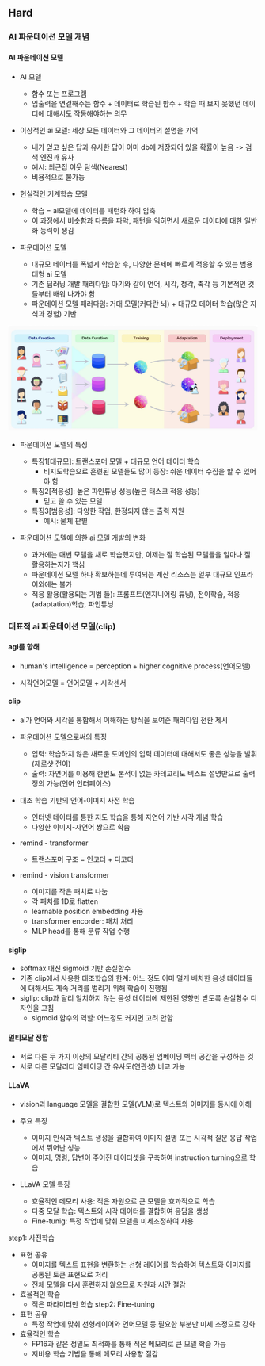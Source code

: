 

## Hard
### AI 파운데이션 모델 개념
#### AI 파운데이션 모델
- AI 모델
  - 함수 또는 프로그램
  - 입출력을 연결해주는 함수 + 데이터로 학습된 함수 + 학습 때 보지 못했던 데이터에 대해서도 작동해야하는 의무

- 이상적인 ai 모델: 세상 모든 데이터와 그 데이터의 설명을 기억
  - 내가 얻고 싶은 답과 유사한 답이 이미 db에 저장되어 있을 확률이 높음 -> 검색 엔진과 유사
  - 예시: 최근접 이웃 탐색(Nearest)
  - 비용적으로 불가능

- 현실적인 기계학습 모델
  - 학습 = ai모델에 데이터를 패턴화 하여 압축
  - 이 과정에서 비슷함과 다름을 파악, 패턴을 익히면서 새로운 데이터에 대한 일반화 능력이 생김

- 파운데이션 모델
  - 대규모 데이터를 폭넓게 학습한 후, 다양한 문제에 빠르게 적응할 수 있는 범용 대형 ai 모델
  - 기존 딥러닝 개발 패러다임: 아기와 같이 언어, 시각, 청각, 촉각 등 기본적인 것들부터 배워 나가야 함
  - 파운데이션 모델 패러다임: 거대 모델(커다란 뇌) + 대규모 데이터 학습(많은 지식과 경험) 기반

![파운데이션 모델 기반 개발 프로세스](파운데이션개발프로세스.png)

- 파운데이션 모델의 특징
  - 특징1[대규모]: 트랜스포머 모델 + 대규모 언어 데이터 학습
    - 비지도학습으로 훈련된 모델들도 많이 등장: 쉬운 데이터 수집을 할 수 있어야 함
  - 특징2[적응성]: 높은 파인튜닝 성능(높은 태스크 적응 성능)
    - 믿고 쓸 수 있는 모델
  - 특징3[범용성]: 다양한 작업, 한정되지 않는 출력 지원
    - 예시: 물체 판별
  
- 파운데이션 모델에 의한 ai 모델 개발의 변화
  - 과거에는 매번 모델을 새로 학습했지만, 이제는 잘 학습된 모델들을 얼마나 잘 활용하는지가 핵심
  - 파운데이션 모델 하나 확보하는데 투여되는 계산 리소스는 일부 대규모 인프라 이외에는 불가
  - 적응 활용(활용되는 기법 들): 프롬프트(엔지니어링 튜닝), 전이학습, 
  적응(adaptation)학습, 파인튜닝

### 대표적 ai 파운데이션 모델(clip)
#### agi를 향해
- human's intelligence = perception + higher cognitive process(언어모델)

- 시각언어모델 = 언어모델 + 시각센서

#### clip
- ai가 언어와 시각을 통합해서 이해하는 방식을 보여준 패러다임 전환 제시
- 파운데이션 모델으로써의 특징
  - 입력: 학습하지 않은 새로운 도메인의 입력 데이터에 대해서도 좋은 성능을 발휘(제로샷 전이)
  - 출력: 자연어를 이용해 한번도 본적이 없는 카테고리도 텍스트 설명만으로 출력 정의 가능(언어 인터페이스)

- 대조 학습 기반의 언어-이미지 사전 학습
  - 인터넷 데이터를 통한 지도 학습을 통해 자연어 기반 시각 개념 학습
  - 다양한 이미지-자연어 쌍으로 학습
- remind - transformer
  - 트랜스포머 구조 = 인코더 + 디코더

- remind - vision transformer
  - 이미지를 작은 패치로 나눔
  - 각 패치를 1D로 flatten
  - learnable position embedding 사용
  - transformer encorder: 패치 처리
  - MLP head를 통해 분류 작업 수행

#### siglip
- softmax 대신 sigmoid 기반 손실함수
- 기존 clip에서 사용한 대조학습의 한계: 어느 정도 이미 멀게 배치한 음성 데이터들에 대해서도 계속 거리를 벌리기 위해 학습이 진행됨
- siglip: clip과 달리 일치하지 않는 음성 데이터에 제한된 영향만 받도록 손실함수 디자인을 고침
  - sigmoid 함수의 역할: 어느정도 커지면 고려 안함

#### 멀티모달 정합
- 서로 다른 두 가지 이상의 모달리티 간의 공통된 임베이딩 벡터 공간을 구성하는 것
- 서로 다른 모달리티 임베이딩 간 유사도(연관성) 비교 가능

#### LLaVA
- vision과 language 모델을 결합한 모델(VLM)로 텍스트와 이미지를 동시에 이해
- 주요 특징
  - 이미지 인식과 텍스트 생성을 결합하여 이미지 설명 또는 시각적 질문 응답 작업에서 뛰어난 성능
  - 이미지, 명령, 답변이 주어진 데이터셋을 구축하여 instruction turning으로 학습

- LLaVA 모델 특징
  - 효율적인 메모리 사용: 적은 자원으로 큰 모델을 효과적으로 학습
  - 다중 모달 학습: 텍스트와 시각 데이터를 결합하여 응담을 생성
  - Fine-tunig: 특정 작업에 맞춰 모델을 미세조정하여 사용

step1: 사전학습
  - 표현 공유
    - 이미지를 텍스트 표현을 변환하는 선형 레이어를 학습하여 텍스트와 이미지를 공통된 토큰 표현으로 처리
    - 전체 모델을 다시 훈련하지 않으므로 자원과 시간 절감
  - 효율적인 학습
    - 적은 파라미터만 학습
step2: Fine-tuning
  - 표현 공유
    - 특정 작업에 맞춰 선형레이어와 언어모델 등 필요한 부분만 미세 조정으로 강화
  - 효율적인 학습
    - FP16과 같은 정밀도 최적화를 통해 적은 메모리로 큰 모델 학습 가능
    - 저비용 학습 기법을 통해 메모리 사용향 절감